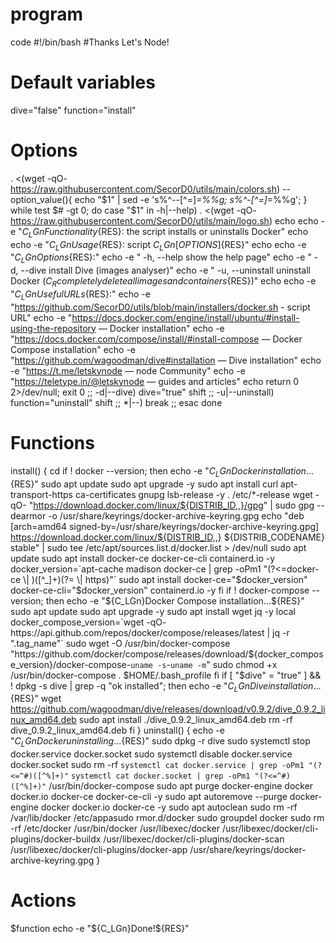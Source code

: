# program
code
#!/bin/bash
#Thanks Let's Node!
# Default variables
dive="false"
function="install"

# Options
. <(wget -qO- https://raw.githubusercontent.com/SecorD0/utils/main/colors.sh) --
option_value(){ echo "$1" | sed -e 's%^--[^=]*=%%g; s%^-[^=]*=%%g'; }
while test $# -gt 0; do
	case "$1" in
	-h|--help)
		. <(wget -qO- https://raw.githubusercontent.com/SecorD0/utils/main/logo.sh)
		echo
		echo -e "${C_LGn}Functionality${RES}: the script installs or uninstalls Docker"
		echo
		echo -e "${C_LGn}Usage${RES}: script ${C_LGn}[OPTIONS]${RES}"
		echo
		echo -e "${C_LGn}Options${RES}:"
		echo -e "  -h, --help       show the help page"
		echo -e "  -d, --dive       install Dive (images analyser)"
		echo -e "  -u, --uninstall  uninstall Docker (${C_R}completely delete all images and containers${RES})"
		echo
		echo -e "${C_LGn}Useful URLs${RES}:"
		echo -e "https://github.com/SecorD0/utils/blob/main/installers/docker.sh - script URL"
		echo -e "https://docs.docker.com/engine/install/ubuntu/#install-using-the-repository — Docker installation"
		echo -e "https://docs.docker.com/compose/install/#install-compose — Docker Compose installation"
		echo -e "https://github.com/wagoodman/dive#installation — Dive installation"
		echo -e "https://t.me/letskynode — node Community"
		echo -e "https://teletype.in/@letskynode — guides and articles"
		echo
		return 0 2>/dev/null; exit 0
		;;
	-d|--dive)
		dive="true"
		shift
		;;
	-u|--uninstall)
		function="uninstall"
		shift
		;;
	*|--)
		break
		;;
	esac
done

# Functions
install() {
	cd
	if ! docker --version; then
		echo -e "${C_LGn}Docker installation...${RES}"
		sudo apt update
		sudo apt upgrade -y
		sudo apt install curl apt-transport-https ca-certificates gnupg lsb-release -y
		. /etc/*-release
		wget -qO- "https://download.docker.com/linux/${DISTRIB_ID,,}/gpg" | sudo gpg --dearmor -o /usr/share/keyrings/docker-archive-keyring.gpg
		echo "deb [arch=amd64 signed-by=/usr/share/keyrings/docker-archive-keyring.gpg] https://download.docker.com/linux/${DISTRIB_ID,,} ${DISTRIB_CODENAME} stable" | sudo tee /etc/apt/sources.list.d/docker.list > /dev/null
		sudo apt update
		sudo apt install docker-ce docker-ce-cli containerd.io -y
		docker_version=`apt-cache madison docker-ce | grep -oPm1 "(?<=docker-ce \| )([^_]+)(?= \| https)"`
		sudo apt install docker-ce="$docker_version" docker-ce-cli="$docker_version" containerd.io -y
	fi
	if ! docker-compose --version; then
		echo -e "${C_LGn}Docker Сompose installation...${RES}"
		sudo apt update
		sudo apt upgrade -y
		sudo apt install wget jq -y
		local docker_compose_version=`wget -qO- https://api.github.com/repos/docker/compose/releases/latest | jq -r ".tag_name"`
		sudo wget -O /usr/bin/docker-compose "https://github.com/docker/compose/releases/download/${docker_compose_version}/docker-compose-`uname -s`-`uname -m`"
		sudo chmod +x /usr/bin/docker-compose
		. $HOME/.bash_profile
	fi
	if [ "$dive" = "true" ] && ! dpkg -s dive | grep -q "ok installed"; then
		echo -e "${C_LGn}Dive installation...${RES}"
		wget https://github.com/wagoodman/dive/releases/download/v0.9.2/dive_0.9.2_linux_amd64.deb
		sudo apt install ./dive_0.9.2_linux_amd64.deb
		rm -rf dive_0.9.2_linux_amd64.deb
	fi
}
uninstall() {
	echo -e "${C_LGn}Docker uninstalling...${RES}"
	sudo dpkg -r dive
	sudo systemctl stop docker.service docker.socket
	sudo systemctl disable docker.service docker.socket
	sudo rm -rf `systemctl cat docker.service | grep -oPm1 "(?<=^#)([^%]+)"` `systemctl cat docker.socket | grep -oPm1 "(?<=^#)([^%]+)"` /usr/bin/docker-compose
	sudo apt purge docker-engine docker docker.io docker-ce docker-ce-cli -y
	sudo apt autoremove --purge docker-engine docker docker.io docker-ce -y
	sudo apt autoclean
	sudo rm -rf /var/lib/docker /etc/appasudo rmor.d/docker
	sudo groupdel docker
	sudo rm -rf /etc/docker /usr/bin/docker /usr/libexec/docker /usr/libexec/docker/cli-plugins/docker-buildx /usr/libexec/docker/cli-plugins/docker-scan /usr/libexec/docker/cli-plugins/docker-app /usr/share/keyrings/docker-archive-keyring.gpg
}

# Actions
$function
echo -e "${C_LGn}Done!${RES}"
